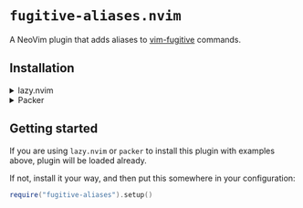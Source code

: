 # `fugitive-aliases.nvim`

A NeoVim plugin that adds aliases to [vim-fugitive](https://github.com/tpope/vim-fugitive) commands.

## Installation

<details>
    <summary>lazy.nvim</summary>

```lua
{
    "kostya-zero/fugitive-aliases.nvim",
    ---@module "fugitive-aliases"
    ---@type fugitive-aliases.Config
    opts = {}
    dependencies = {
        "tpope/vim-fugitive"
    },
    lazy = false,
}
```

</details>

<details>
    <summary>Packer</summary>

```lua
use({
    "kostya-zero/fugitive-aliases.nvim",
    config = function()
        require("fugitive-aliases").setup()
    end
})
```

</details>

## Getting started

If you are using `lazy.nvim` or `packer` to install this plugin
with examples above, plugin will be loaded already.

If not, install it your way, and then put this somewhere in your configuration:

```lua
require("fugitive-aliases").setup()
```
